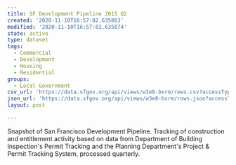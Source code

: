 ```yaml
---
title: SF Development Pipeline 2015 Q2
created: '2020-11-10T16:57:02.635863'
modified: '2020-11-10T16:57:02.635874'
state: active
type: dataset
tags:
  - Commercial
  - Development
  - Housing
  - Residential
groups:
  - Local Government
csv_url: 'https://data.sfgov.org/api/views/w3e8-bxrm/rows.csv?accessType=DOWNLOAD'
json_url: 'https://data.sfgov.org/api/views/w3e8-bxrm/rows.json?accessType=DOWNLOAD'
layout: post

---
```

Snapshot of San Francisco Development Pipeline. Tracking of construction and entitlement activity based on data from Department of Building Inspection's Permit Tracking and the Planning Department's Project & Permit Tracking System, processed quarterly.
